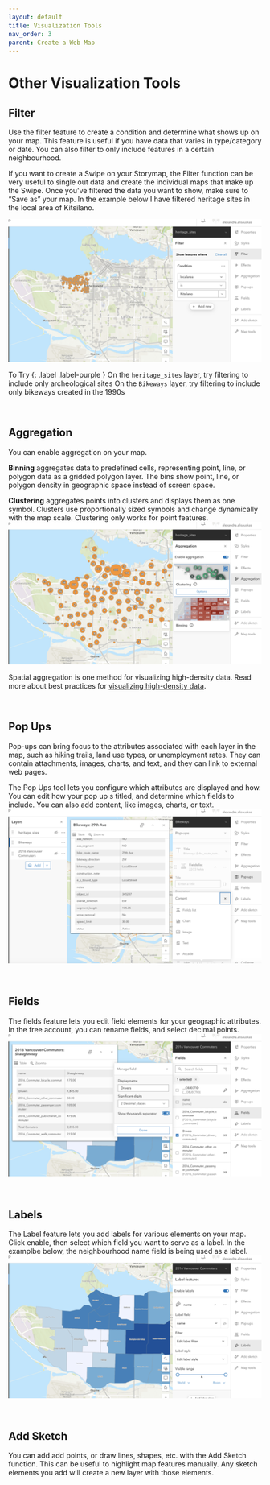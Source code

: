 ```yaml
---
layout: default
title: Visualization Tools
nav_order: 3
parent: Create a Web Map
---
```

# Other Visualization Tools

## Filter
Use the filter feature to create a condition and determine what shows up on your map. This feature is useful if you have data that varies in type/category or date. You can also filter to only include features in a certain neighbourhood.

If you want to create a Swipe on your Storymap, the Filter function can be very useful to single out data and create the individual maps that make up the Swipe. Once you’ve filtered the data you want to show, make sure to “Save as” your map. In the example below I have filtered heritage sites in the local area of Kitsilano.

![filter heritage](./images/filter-heritage_20250220.png)

To Try
{: .label .label-purple }
On the `heritage_sites` layer, try filtering to include only archeological sites
On the `Bikeways` layer, try filtering to include only bikeways created in the 1990s

<br>

## Aggregation
You can enable aggregation on your map.

**Binning** aggregates data to predefined cells, representing point, line, or polygon data as a gridded polygon layer. The bins show point, line, or polygon density in geographic space instead of screen space.

**Clustering** aggregates points into clusters and displays them as one symbol. Clusters use proportionally sized symbols and change dynamically with the map scale. Clustering only works for point features.
![clustering](./images/clustering_20250220.png)


Spatial aggregation is one method for visualizing high-density data. Read more about best practices for [visualizing high-density data](https://doc.arcgis.com/en/arcgis-online/reference/best-practices-high-density-data.htm).

<br>

## Pop Ups
Pop-ups can bring focus to the attributes associated with each layer in the map, such as hiking trails, land use types, or unemployment rates. They can contain attachments, images, charts, and text, and they can link to external web pages.

The Pop Ups tool lets you configure which attributes are displayed and how. You can edit how your pop up s titled, and determine which fields to include. You can also add content, like images, charts, or text.
![popups](./images/pop-ups_20250220.png)


<br>

## Fields
The fields feature lets you edit field elements for your geographic attributes. In the free account, you can rename fields, and select decimal points.
![fields](./images/fields_20250220.png)

<br>

## Labels
The Label feature lets you add labels for various elements on your map. Click enable, then select which field you want to serve as a label. In the examplbe below, the neighbourhood name field is being used as a label.
![labels](./images/labels_20250220.png)


<br>

## Add Sketch 
You can add add points, or draw lines, shapes, etc. with the Add Sketch function. This can be useful to highlight map features manually. Any sketch elements you add will create a new layer with those elements.

